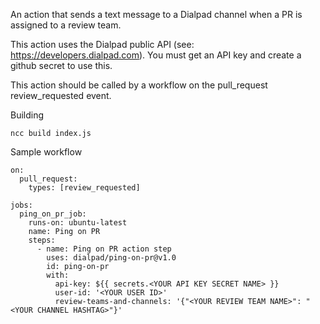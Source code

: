 An action that sends a text message to a Dialpad channel when a PR is assigned to a review team.

This action uses the Dialpad public API (see: https://developers.dialpad.com). You must get an API key and create a github secret to use this.

This action should be called by a workflow on the pull_request review_requested event.

Building
```
ncc build index.js
```

Sample workflow
```
on:
  pull_request:
    types: [review_requested]

jobs:
  ping_on_pr_job:
    runs-on: ubuntu-latest
    name: Ping on PR
    steps:
      - name: Ping on PR action step
        uses: dialpad/ping-on-pr@v1.0
        id: ping-on-pr
        with:
          api-key: ${{ secrets.<YOUR API KEY SECRET NAME> }}
          user-id: '<YOUR USER ID>'
          review-teams-and-channels: '{"<YOUR REVIEW TEAM NAME>": "<YOUR CHANNEL HASHTAG>"}'
```
